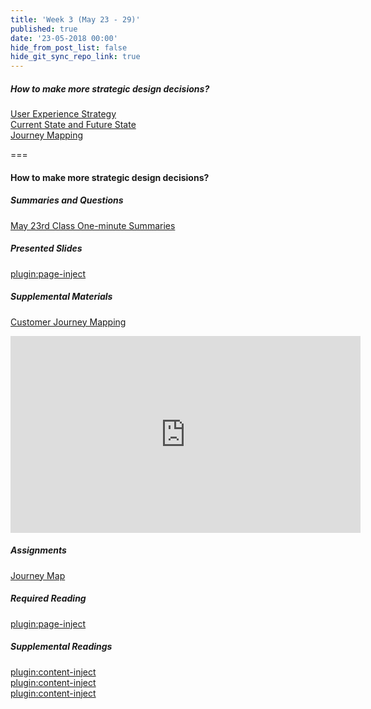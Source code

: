 ```yaml
---
title: 'Week 3 (May 23 - 29)'
published: true
date: '23-05-2018 00:00'
hide_from_post_list: false
hide_git_sync_repo_link: true
---
```


##### How to make more strategic design decisions?  
[User Experience Strategy](https://demo.hibbittsdesign.org/cpt-363-2018/pdfs/cpt-363-slides-placeholder.pdf#page=3)  
[Current State and Future State](https://demo.hibbittsdesign.org/cpt-363-2018/pdfs/cpt-363-slides-placeholder.pdf#page=4)  
[Journey Mapping](https://demo.hibbittsdesign.org/cpt-363-2018/pdfs/cpt-363-slides-placeholder.pdf#page=5)  

===

#### **How to make more strategic design decisions?**

##### Summaries and Questions  
[May 23rd Class One-minute Summaries](https://sso.canvaslms.com/courses/1413912/assignments/9519524)

##### Presented Slides  
[plugin:page-inject](/all-slides/week-03)

##### Supplemental Materials  
[Customer Journey Mapping](https://www.youtube.com/watch?v=a40QYgO-_aM)  
<div class="embed-responsive embed-responsive-4by3"><iframe width="560" height="315" src="https://www.youtube.com/embed/a40QYgO-_aM" frameborder="0" allow="autoplay; encrypted-media" allowfullscreen></iframe></div>

##### Assignments
[Journey Map](https://sso.canvaslms.com/courses/1413912/assignments/9519531)  

##### Required Reading  
[plugin:page-inject](/all-readings/week-03)

##### Supplemental Readings  
[plugin:content-inject](/ux-techniques-guide/how-to-understand-and-communicate-peoples-needs-and-behaviors/interviews)  
[plugin:content-inject](/ux-techniques-guide/how-to-make-more-strategic-design-decisions/journey-mapping)  
[plugin:content-inject](/ux-techniques-guide/how-to-make-more-strategic-design-decisions/user-experience-strategy)  
